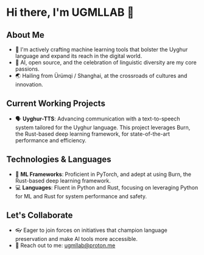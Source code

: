 # Hi there, I'm UGMLLAB 👋

## About Me
- 🌱 I'm actively crafting machine learning tools that bolster the Uyghur language and expand its reach in the digital world.
- 🤖 AI, open source, and the celebration of linguistic diversity are my core passions.
- 🌏 Hailing from Ürümqi / Shanghai, at the crossroads of cultures and innovation.

## Current Working Projects
- 🗣 **Uyghur-TTS**: Advancing communication with a text-to-speech system tailored for the Uyghur language. This project leverages Burn, the Rust-based deep learning framework, for state-of-the-art performance and efficiency.

## Technologies & Languages
- 🧠 **ML Frameworks**: Proficient in PyTorch, and adept at using Burn, the Rust-based deep learning framework.
- 💻 **Languages**: Fluent in Python and Rust, focusing on leveraging Python for ML and Rust for system performance and safety.

## Let's Collaborate
- 👓 Eager to join forces on initiatives that champion language preservation and make AI tools more accessible.
- 📧 Reach out to me: [ugmllab@proton.me](mailto:ugmllab@proton.me)
